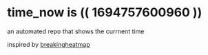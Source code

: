 # time_now is (( 1694757600960 ))

an automated repo that shows the currnent time

inspired by [breakingheatmap](https://github.com/breakingheatmap/breakingheatmap)